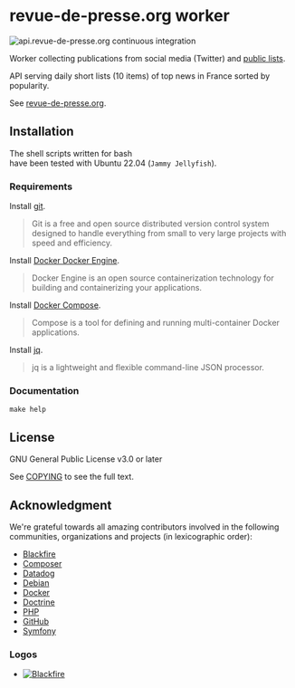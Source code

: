 # revue-de-presse.org worker

![api.revue-de-presse.org continuous integration](https://github.com/thierrymarianne/api.revue-de-presse.org/actions/workflows/continuous-integration.yml/badge.svg)

Worker collecting publications from social media (Twitter) and [public lists](https://help.twitter.com/en/using-twitter/twitter-lists).

API serving daily short lists (10 items) of top news in France sorted by popularity.

See [revue-de-presse.org](https://revue-de-presse.org).

## Installation

The shell scripts written for bash   
have been tested with Ubuntu 22.04 (`Jammy Jellyfish`).

### Requirements

Install [git](https://git-scm.com/downloads).
> Git is a free and open source distributed version control system designed 
> to handle everything from small to very large projects with speed and efficiency.

Install [Docker Docker Engine](https://docs.docker.com/engine/install/).
> Docker Engine is an open source containerization technology for building and containerizing your applications.

Install [Docker Compose](https://docs.docker.com/compose/install/).
> Compose is a tool for defining and running multi-container Docker applications.

Install [jq](https://stedolan.github.io/jq/download/).
> jq is a lightweight and flexible command-line JSON processor.

### Documentation

```
make help
```

## License

GNU General Public License v3.0 or later

See [COPYING](./COPYING) to see the full text.


## Acknowledgment

We're grateful towards all amazing contributors involved in the following  
communities, organizations and projects (in lexicographic order):

 - [Blackfire](https://blackfire.io)
 - [Composer](http://getcomposer.org/)
 - [Datadog](https://datadoghq.eu/)
 - [Debian](https://www.debian.org/)
 - [Docker](docker.com)
 - [Doctrine](https://www.doctrine-project.org/)
 - [PHP](https://www.php.net/)
 - [GitHub](https://github.com/)
 - [Symfony](https://symfony.com/)

### Logos

 - [![Blackfire](../worker/doc/images/blackfire-io.png?raw=true)](https://blackfire.io)


